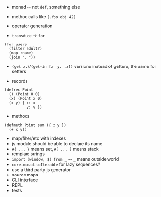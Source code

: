 - monad -- not `def`, something else
- method calls like `(.foo obj 42)`
- operator generation

- `transduce` -> `for`
```
(for users
  (filter adult?)
  (map :name)
  (join ", "))
```
- `(get x:)`/`(get-in [x: y: :z])` versions instead of getters, the same for setters

- records
```
(defrec Point
  () (Point 0 0)
  (x) (Point x 0)
  (x y) { x: x
          y: y })
```
- methods
```
(defmeth Point sum ({ x y })
  (+ x y))
```

- map/filter/etc with indexes
- js module should be able to declare its name
- `#{ ... }` means set, `#[ ... ]` means stack
- template strings
- `import (window, $) from _` -- `_` means outside world
- `core.monad.toIterable` for lazy sequences?
- use a third party js generator
- source maps
- CLI interface
- REPL
- tests

